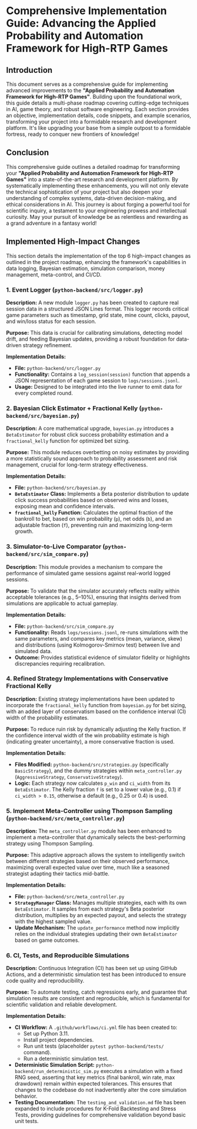 # Comprehensive Implementation Guide: Advancing the Applied Probability and Automation Framework for High-RTP Games

## Introduction

This document serves as a comprehensive guide for implementing advanced improvements to the **"Applied Probability and Automation Framework for High-RTP Games"**. Building upon the foundational work, this guide details a multi-phase roadmap covering cutting-edge techniques in AI, game theory, and robust software engineering. Each section provides an objective, implementation details, code snippets, and example scenarios, transforming your project into a formidable research and development platform. It's like upgrading your base from a simple outpost to a formidable fortress, ready to conquer new frontiers of knowledge!



## Conclusion

This comprehensive guide outlines a detailed roadmap for transforming your **"Applied Probability and Automation Framework for High-RTP Games"** into a state-of-the-art research and development platform. By systematically implementing these enhancements, you will not only elevate the technical sophistication of your project but also deepen your understanding of complex systems, data-driven decision-making, and ethical considerations in AI. This journey is about forging a powerful tool for scientific inquiry, a testament to your engineering prowess and intellectual curiosity. May your pursuit of knowledge be as relentless and rewarding as a grand adventure in a fantasy world!




## Implemented High-Impact Changes

This section details the implementation of the top 6 high-impact changes as outlined in the project roadmap, enhancing the framework's capabilities in data logging, Bayesian estimation, simulation comparison, money management, meta-control, and CI/CD.

### 1. Event Logger (`python-backend/src/logger.py`)

**Description:** A new module `logger.py` has been created to capture real session data in a structured JSON Lines format. This logger records critical game parameters such as timestamp, grid state, mine count, clicks, payout, and win/loss status for each session.

**Purpose:** This data is crucial for calibrating simulations, detecting model drift, and feeding Bayesian updates, providing a robust foundation for data-driven strategy refinement.

**Implementation Details:**
*   **File:** `python-backend/src/logger.py`
*   **Functionality:** Contains a `log_session(session)` function that appends a JSON representation of each game session to `logs/sessions.jsonl`.
*   **Usage:** Designed to be integrated into the live runner to emit data for every completed round.

### 2. Bayesian Click Estimator + Fractional Kelly (`python-backend/src/bayesian.py`)

**Description:** A core mathematical upgrade, `bayesian.py` introduces a `BetaEstimator` for robust click success probability estimation and a `fractional_kelly` function for optimized bet sizing.

**Purpose:** This module reduces overbetting on noisy estimates by providing a more statistically sound approach to probability assessment and risk management, crucial for long-term strategy effectiveness.

**Implementation Details:**
*   **File:** `python-backend/src/bayesian.py`
*   **`BetaEstimator` Class:** Implements a Beta posterior distribution to update click success probabilities based on observed wins and losses, exposing mean and confidence intervals.
*   **`fractional_kelly` Function:** Calculates the optimal fraction of the bankroll to bet, based on win probability (`p`), net odds (`b`), and an adjustable fraction (`f`), preventing ruin and maximizing long-term growth.

### 3. Simulator-to-Live Comparator (`python-backend/src/sim_compare.py`)

**Description:** This module provides a mechanism to compare the performance of simulated game sessions against real-world logged sessions.

**Purpose:** To validate that the simulator accurately reflects reality within acceptable tolerances (e.g., 5–10%), ensuring that insights derived from simulations are applicable to actual gameplay.

**Implementation Details:**
*   **File:** `python-backend/src/sim_compare.py`
*   **Functionality:** Reads `logs/sessions.jsonl`, re-runs simulations with the same parameters, and compares key metrics (mean, variance, skew) and distributions (using Kolmogorov-Smirnov test) between live and simulated data.
*   **Outcome:** Provides statistical evidence of simulator fidelity or highlights discrepancies requiring recalibration.

### 4. Refined Strategy Implementations with Conservative Fractional Kelly

**Description:** Existing strategy implementations have been updated to incorporate the `fractional_kelly` function from `bayesian.py` for bet sizing, with an added layer of conservatism based on the confidence interval (CI) width of the probability estimates.

**Purpose:** To reduce ruin risk by dynamically adjusting the Kelly fraction. If the confidence interval width of the win probability estimate is high (indicating greater uncertainty), a more conservative fraction is used.

**Implementation Details:**
*   **Files Modified:** `python-backend/src/strategies.py` (specifically `BasicStrategy`), and the dummy strategies within `meta_controller.py` (`AggressiveStrategy`, `ConservativeStrategy`).
*   **Logic:** Each strategy now calculates `p_win` and `ci_width` from its `BetaEstimator`. The Kelly fraction `f` is set to a lower value (e.g., 0.1) if `ci_width > 0.15`, otherwise a default (e.g., 0.25 or 0.4) is used.

### 5. Implement Meta-Controller using Thompson Sampling (`python-backend/src/meta_controller.py`)

**Description:** The `meta_controller.py` module has been enhanced to implement a meta-controller that dynamically selects the best-performing strategy using Thompson Sampling.

**Purpose:** This adaptive approach allows the system to intelligently switch between different strategies based on their observed performance, maximizing overall expected value over time, much like a seasoned strategist adapting their tactics mid-battle.

**Implementation Details:**
*   **File:** `python-backend/src/meta_controller.py`
*   **`StrategyManager` Class:** Manages multiple strategies, each with its own `BetaEstimator`. It samples from each strategy's Beta posterior distribution, multiplies by an expected payout, and selects the strategy with the highest sampled value.
*   **Update Mechanism:** The `update_performance` method now implicitly relies on the individual strategies updating their own `BetaEstimator` based on game outcomes.

### 6. CI, Tests, and Reproducible Simulations

**Description:** Continuous Integration (CI) has been set up using GitHub Actions, and a deterministic simulation test has been introduced to ensure code quality and reproducibility.

**Purpose:** To automate testing, catch regressions early, and guarantee that simulation results are consistent and reproducible, which is fundamental for scientific validation and reliable development.

**Implementation Details:**
*   **CI Workflow:** A `.github/workflows/ci.yml` file has been created to:
    *   Set up Python 3.11.
    *   Install project dependencies.
    *   Run unit tests (placeholder `pytest python-backend/tests/` command).
    *   Run a deterministic simulation test.
*   **Deterministic Simulation Script:** `python-backend/run_deterministic_sim.py` executes a simulation with a fixed RNG seed, asserting that key metrics (final bankroll, win rate, max drawdown) remain within expected tolerances. This ensures that changes to the codebase do not inadvertently alter the core simulation behavior.
*   **Testing Documentation:** The `testing_and_validation.md` file has been expanded to include procedures for K-Fold Backtesting and Stress Tests, providing guidelines for comprehensive validation beyond basic unit tests.

